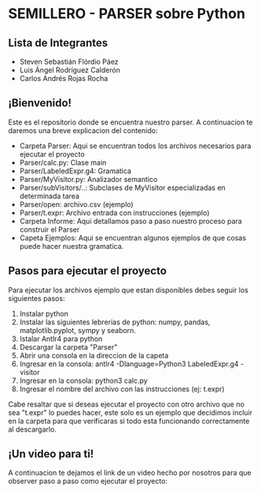 # SEMILLERO - PARSER sobre Python
## Lista de Integrantes

- Steven Sebastián Flórdio Páez
- Luis Ángel Rodríguez Calderón
- Carlos Andrés Rojas Rocha


## ¡Bienvenido!

Este es el repositorio donde se encuentra nuestro parser. A continuacion te daremos una breve explicacion del contenido:

- Carpeta Parser: Aqui se encuentran todos los archivos necesarios para ejecutar el proyecto
- Parser/calc.py: Clase main 
- Parser/LabeledExpr.g4: Gramatica
- Parser/MyVisitor.py: Analizador semantico
- Parser/subVisitors/..: Subclases de MyVisitor especializadas en determinada tarea
- Parser/open: archivo.csv (ejemplo)
- Parser/t.expr: Archivo entrada con instrucciones (ejemplo)
- Carpeta Informe: Aqui detallamos paso a paso nuestro proceso para construir el Parser
- Capeta Ejemplos: Aqui se encuentran algunos ejemplos de que cosas puede hacer nuestra gramatica.


## Pasos para ejecutar el proyecto

Para ejecutar los archivos ejemplo que estan disponibles debes seguir los siguientes pasos:

1. Instalar python
2. Instalar las siguientes lebrerias de python: numpy, pandas, matplotlib.pyplot, sympy y seaborn.
3. Istalar Antlr4 para python
4. Descargar la carpeta "Parser"
5. Abrir una consola en la direccion de la capeta
6. Ingresar en la consola: antlr4 -Dlanguage=Python3 LabeledExpr.g4 -visitor
7. Ingresar en la consola: python3 calc.py
8. Ingresar el nombre del archivo con las instrucciones (ej: t.expr)

Cabe resaltar que si deseas ejecutar el proyecto con otro archivo que no sea "t.expr" lo puedes hacer, este solo es un ejemplo que decidimos incluir en la carpeta para que verificaras si todo esta funcionando correctamente al descargarlo.


## ¡Un video para ti!

A continuacion te dejamos el link de un video hecho por nosotros para que observer paso a paso como ejecutar el proyecto:
